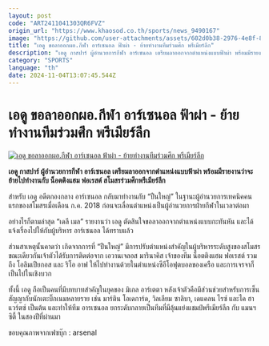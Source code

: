 ```yaml
---
layout: post
code: "ART2411041303QR6FVZ"
origin_url: "https://www.khaosod.co.th/sports/news_9490167"
image: "https://github.com/user-attachments/assets/602d0b38-2976-4e8f-8b01-c8c061fe196d"
title: "เอดู ขอลาออกผอ.กีฬา อาร์เซนอล ฟ้าผ่า - ย้ายทำงานทีมร่วมศึก พรีเมียร์ลีก"
description: "เอดู กาสปาร์ ผู้อำนวยการกีฬา อาร์เซนอล เตรียมลาออกจากตำแหน่งแบบฟ้าผ่า พร้อมมีรายงานว่าจะย้ายไปทำงานกับ น็อตติงแฮม ฟอเรสต์ สโมสรร่วมศึกพรีเมียร์ลีก"
category: "SPORTS"
language: "th"
date: 2024-11-04T13:07:45.544Z
---
```


# เอดู ขอลาออกผอ.กีฬา อาร์เซนอล ฟ้าผ่า - ย้ายทำงานทีมร่วมศึก พรีเมียร์ลีก

[![เอดู ขอลาออกผอ.กีฬา อาร์เซนอล ฟ้าผ่า - ย้ายทำงานทีมร่วมศึก พรีเมียร์ลีก](https://www.khaosod.co.th/wpapp/uploads/2024/11/edu-arsenal-6224.jpg "เอดู ขอลาออกผอ.กีฬา อาร์เซนอล ฟ้าผ่า - ย้ายทำงานทีมร่วมศึก พรีเมียร์ลีก")](https://www.khaosod.co.th/wpapp/uploads/2024/11/edu-arsenal-6224.jpg)

**เอดู กาสปาร์ ผู้อำนวยการกีฬา อาร์เซนอล เตรียมลาออกจากตำแหน่งแบบฟ้าผ่า พร้อมมีรายงานว่าจะย้ายไปทำงานกับ น็อตติงแฮม ฟอเรสต์ สโมสรร่วมศึกพรีเมียร์ลีก**

สำหรับ เอดู อดีตกองกลาง อาร์เซนอล กลับมาทำงานกับ “ปืนใหญ่” ในฐานะผู้อำนวยการเทคนิคคนแรกของสโมสรเมื่อเดือน ก.ค. 2018 ก่อนจะเลื่อนตำแหน่งเป็นผู้อำนวยการฝ่ายกีฬาในเวลาต่อมา

อย่างไรก็ตามล่าสุด “เดลี เมล” รายงานว่า เอดู ตัดสินใจขอลาออกจากตำแหน่งแบบกะทันหัน และได้แจ้งเรื่องไปให้กับผู้บริหาร อาร์เซนอล ได้ทราบแล้ว

ส่วนสาเหตุนั้นคาดว่า เกิดจากการที่ “ปืนใหญ่” มีการปรับตำแหน่งสำคัญในผู้บริหารระดับสูงของสโมสร ขณะเดียวกันเจ้าตัวได้รับการติดต่อจาก เอวานเจลอส มารินาคิส เจ้าของทีม น็อตติงแฮม ฟอเรสต์ รวมถึง โอลิมเปียกอส และ ริโอ อาฟ ให้ไปทำงานด้วยในตำแหน่งซีอีโอฟุตบอลของเครือ และการเจรจาก็เป็นไปในเชิงบวก

ทั้งนี้ เอดู ถือเป็นคนที่มีบทบาทสำคัญในยุคของ มิเกล อาร์เตตา หลังเจ้าตัวคือมีส่วนช่วยสำหรับการเซ็นสัญญากับนักเตะบิ๊กเนมหลายราย เช่น มาร์ติน โอเดการ์ด, วิลเลียม ซาลิบา, เดแคลน ไรซ์ และไค ฮาแวร์ตซ์ เป็นต้น และทำให้ทีม อารเซนอล ยกระดับกลายเป็นทีมที่มีลุ้นแย่งแชมป์พรีเมียร์ลีก กับ แมนฯ ซิตี้ ในสองปีที่ผ่านมา

ขอบคุณภาพจากเฟซบุ๊ก : arsenal